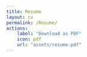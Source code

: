 ```yaml
---
title: Resume
layout: cv
permalink: /Resume/
actions:
    label: "Download as PDF"
    icon: pdf
    url: "assets/resume.pdf"
---
```

